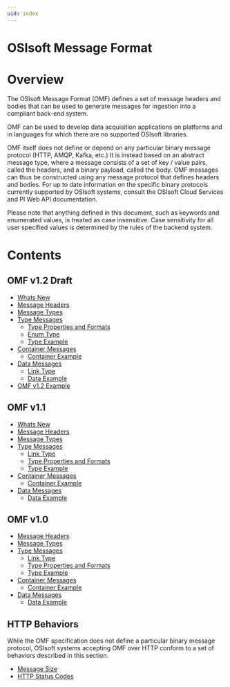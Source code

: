 ```yaml
---
uid: index
---
```


OSIsoft Message Format 
======================



# Overview

The OSIsoft Message Format (OMF) defines a set of message headers and bodies that can be used to generate messages for ingestion into a compliant back-end system.

OMF can be used to develop data acquisition applications on platforms and in languages for which there are no supported OSIsoft libraries.

OMF itself does not define or depend on any particular binary message protocol (HTTP, AMQP, Kafka, etc.) It is instead based on an abstract message type, 
where a message consists of a set of key / value pairs, called the headers, and a binary payload, called the body. OMF messages can thus be constructed 
using any message protocol that defines headers and bodies. For up to date information on the specific binary protocols currently supported by OSIsoft 
systems, consult the OSIsoft Cloud Services and PI Web API documentation.

Please note that anything defined in this document, such as keywords and enumerated
values, is treated as case insensitive. Case sensitivity for all user specified values
is determined by the rules of the backend system.

# Contents


## OMF v1.2 Draft

   - [Whats New](xref:whatsNew)
   - [Message Headers](xref:headers)
   - [Message Types](xref:messageTypes)
   - [Type Messages](xref:typeMessages)     
	 - [Type Properties and Formats](xref:typePropertiesAndFormats)
	 - [Enum Type](xref:enumType)
	 - [Type Example](xref:typeExample)
   - [Container Messages](xref:containerMessages)
     - [Container Example](xref:containerExample)
   - [Data Messages](xref:dataMessages)
	 - [Link Type](xref:linkType)
     - [Data Example](xref:dataExample)
   - [OMF v1.2 Example](xref:OMFMsgSample)


## OMF v1.1

   - [Whats New](xref:whatsNewv11)
   - [Message Headers](xref:headersv11)
   - [Message Types](xref:messageTypesv11)
   - [Type Messages](xref:typeMessagesv11)     
     - [Link Type](xref:linkTypev11)
	 - [Type Properties and Formats](xref:typePropertiesAndFormatsv11)	 
	 - [Type Example](xref:typeExamplev11)
   - [Container Messages](xref:containerMessagesv11)
     - [Container Example](xref:containerExamplev11)
   - [Data Messages](xref:dataMessagesv11)	 
     - [Data Example](xref:dataExamplev11)  


## OMF v1.0
  
   - [Message Headers](xref:headersv10)
   - [Message Types](xref:messageTypesv10)
   - [Type Messages](xref:typeMessagesv10)     
     - [Link Type](xref:linkTypev10)
	 - [Type Properties and Formats](xref:typePropertiesAndFormatsv10)	 
	 - [Type Example](xref:typeExamplev10)
   - [Container Messages](xref:containerMessagesv10)
     - [Container Example](xref:containerExamplev10)
   - [Data Messages](xref:dataMessagesv10)	 
     - [Data Example](xref:dataExamplev10)  
   
## HTTP Behaviors

While the OMF specification does not define a particular binary message protocol, OSIsoft 
systems accepting OMF over HTTP conform to a set of behaviors described in this section.

   - [Message Size](xref:messageSize)
   - [HTTP Status Codes](xref:httpStatusCodes)

